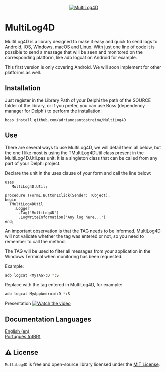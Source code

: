 <p align="center">
  <a href="https://github.com/adrianosantostreina/MultiLog4D/blob/master/logo.png">
    <img alt="MultiLog4D" src="https://github.com/adrianosantostreina/MultiLog4D/blob/master/logo.png">
  </a>  
</p>

# MultiLog4D
MultiLog4D is a library designed to make it easy and quick to send logs to Android, iOS, Windows, macOS and Linux. With just one line of code it is possible to send a message that will be seen and monitored on the corresponding platform, like adb logcat on Android for example.

This first version is only covering Android. We will soon implement for other platforms as well.

## Installation
Just register in the Library Path of your Delphi the path of the SOURCE folder of the library, or if you prefer, you can use Boss (dependency manager for Delphi) to perform the installation:
```
boss install github.com/adrianosantostreina/MultiLog4D
```

## Use
There are several ways to use MultiLog4D, we will detail them all below, but the one I like most is using the TMultiLog4DUtil class present in the MultiLog4D.Util.pas unit. It is a singleton class that can be called from any part of your Delphi project.

Declare the unit in the uses clause of your form and call the line below:
```delphi
uses
   MultiLog4D.Util;

procedure TForm1.Button1Click(Sender: TObject);
begin
  TMultiLog4DUtil
    .Logger
      .Tag('MultiLog4D')
      .LogWriteInformation('Any log here...')
end;
```
An important observation is that the TAG needs to be informed. MultiLog4D will not validate whether the tag was entered or not, so you need to remember to call the method.

The TAG will be used to filter all messages from your application in the Windows Terminal when monitoring has been requested:

Example:
```bash
adb logcat <MyTAG>:D *:S
```

Replace <TAG> with the tag entered in MultiLog4D, for example:
```bash
adb logcat MyAppAndroid:D *:S
```
Presentation
[![Watch the video](https://github.com/adrianosantostreina/MultiLog4D/blob/master/Play.png)](https://youtu.be/wYnMtSVkRtE?si=KBhKDxnJdNFbOWwe)


## Documentation Languages
[English (en)](https://github.com/adrianosantostreina/MultiLog4D/blob/main/README.md)<br>
[Português (ptBR)](https://github.com/adrianosantostreina/MultiLog4D/blob/master/README-ptBR.md)<br>

## ⚠️ License
`MultiLog4D` is free and open-source library licensed under the [MIT License](https://github.com/adrianosantostreina/MultiLog4D/blob/main/LICENSE.md). 
